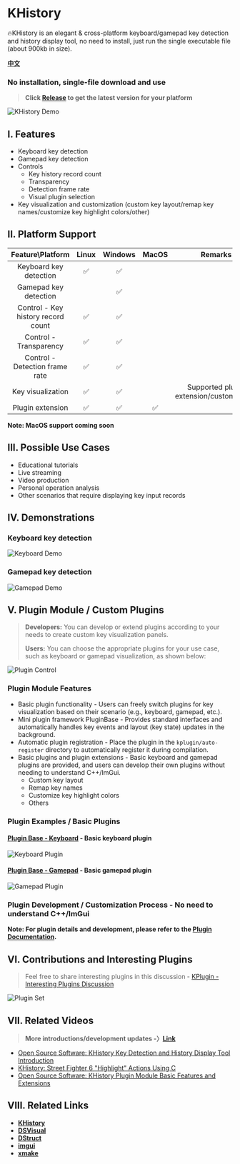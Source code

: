 # KHistory
🔥KHistory is an elegant & cross-platform keyboard/gamepad key detection and history display tool, no need to install, just run the single executable file (about 900kb in size).

[**中文**](README.zh.md)


### No installation, single-file download and use

> **Click [Release](https://github.com/Sunrisepeak/KHistory/releases) to get the latest version for your platform**

![KHistory Demo](docs/imgs/khistory.demo.png)

## I. Features

- Keyboard key detection
- Gamepad key detection
- Controls
  - Key history record count
  - Transparency
  - Detection frame rate
  - Visual plugin selection
- Key visualization and customization (custom key layout/remap key names/customize key highlight colors/other)

## II. Platform Support

|      Feature\Platform     |  Linux   | Windows  | MacOS |  Remarks  |
| :-----------------------: | :------: | :------: | :---: | :-------: |
|   Keyboard key detection  | &#x2705; | &#x2705; |       |           |
|   Gamepad key detection   |          | &#x2705; |       |           |
|   Control - Key history record count   | &#x2705; | &#x2705; |       |           |
|   Control - Transparency  | &#x2705; | &#x2705; |       |           |
|   Control - Detection frame rate | &#x2705; | &#x2705; |       |           |
|   Key visualization | &#x2705; | &#x2705; |       | Supported plugin extension/customization |
|   Plugin extension   | &#x2705; | &#x2705; | &#x2705; |           |

**Note: MacOS support coming soon**

## III. Possible Use Cases

- Educational tutorials
- Live streaming
- Video production
- Personal operation analysis
- Other scenarios that require displaying key input records

## IV. Demonstrations

### Keyboard key detection
![Keyboard Demo](docs/imgs/khistory-keyboard.demo.gif)

### Gamepad key detection
![Gamepad Demo](docs/imgs/khistory-gamepad.demo.gif)

## V. Plugin Module / Custom Plugins
> **Developers:** You can develop or extend plugins according to your needs to create custom key visualization panels.
>
> **Users:** You can choose the appropriate plugins for your use case, such as keyboard or gamepad visualization, as shown below:

![Plugin Control](docs/imgs/plugin-control.png)

### Plugin Module Features
- Basic plugin functionality - Users can freely switch plugins for key visualization based on their scenario (e.g., keyboard, gamepad, etc.).
- Mini plugin framework PluginBase - Provides standard interfaces and automatically handles key events and layout (key state) updates in the background.
- Automatic plugin registration - Place the plugin in the `kplugin/auto-register` directory to automatically register it during compilation.
- Basic plugins and plugin extensions - Basic keyboard and gamepad plugins are provided, and users can develop their own plugins without needing to understand C++/ImGui.
  - Custom key layout
  - Remap key names
  - Customize key highlight colors
  - Others

### Plugin Examples / Basic Plugins

#### [Plugin Base - Keyboard](Keyboard.kplugin.hpp) - Basic keyboard plugin
![Keyboard Plugin](docs/imgs/Keyboard.kplugin.png)

#### [Plugin Base - Gamepad](kplugin/Gamepad.kplugin.hpp) - Basic gamepad plugin
![Gamepad Plugin](docs/imgs/Gamepad.kplugin.png)

### Plugin Development / Customization Process - No need to understand C++/ImGui

**Note: For plugin details and development, please refer to the [Plugin Documentation](kplugin).**

## VI. Contributions and Interesting Plugins

> Feel free to share interesting plugins in this discussion - [KPlugin - Interesting Plugins Discussion](https://github.com/Sunrisepeak/KHistory/discussions/9)

![Plugin Set](docs/imgs/kplugin.set.png)

## VII. Related Videos

> **More introductions/development updates -〉[Link](https://space.bilibili.com/65858958/channel/seriesdetail?sid=3473247)**

- [Open Source Software: KHistory Key Detection and History Display Tool Introduction](https://www.bilibili.com/video/BV1Xx4y1o7cp)
- [KHistory: Street Fighter 6 "Highlight" Actions Using C](https://www.bilibili.com/video/BV1W14y1X7vD)
- [Open Source Software: KHistory Plugin Module Basic Features and Extensions](https://www.bilibili.com/video/BV1Uk4y1g7aU)

## VIII. Related Links

- [**KHistory**](https://github.com/Sunrisepeak/KHistory)
- [**DSVisual**](https://github.com/Sunrisepeak/DSVisual)
- [**DStruct**](https://github.com/Sunrisepeak/DStruct)
- [**imgui**](https://github.com/ocornut/imgui)
- [**xmake**](https://github.com/xmake-io/xmake)